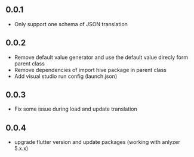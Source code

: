 ## 0.0.1

- Only support one schema of JSON translation

## 0.0.2
- Remove default value generator and use the default value direcly form parent class
- Remove dependencies of import hive package in parent class
- Add visual studio run config (launch.json)

## 0.0.3
- Fix some issue during load and update translation

## 0.0.4
- upgrade flutter version and update packages (working with anlyzer 5.x.x)